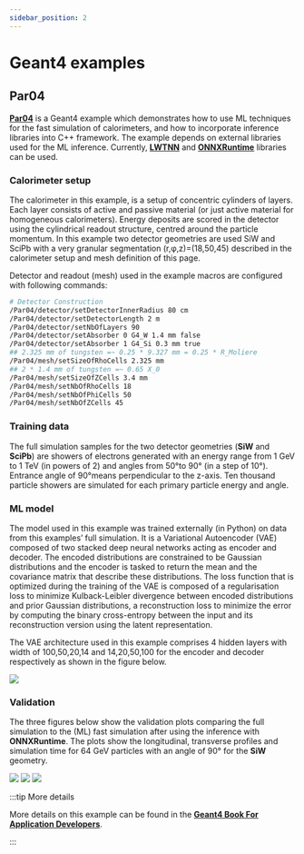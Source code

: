 ```yaml
---
sidebar_position: 2
---
```


# Geant4 examples

## Par04

**[Par04](https://gitlab.cern.ch/geant4/geant4/-/tree/master/examples/extended/parameterisations/Par04)** is a Geant4 example which demonstrates how to use ML techniques for the fast simulation of calorimeters, and how to incorporate inference libraries into C++ framework. The example depends on external libraries used for the ML inference. Currently, **[LWTNN](https://github.com/lwtnn/lwtnn)** and **[ONNXRuntime](https://github.com/microsoft/onnxruntime)** libraries can be used.

### Calorimeter setup

The calorimeter in this example, is a setup of concentric cylinders of layers. Each layer consists of active and passive material (or just active material for homogeneous calorimeters). Energy deposits are scored in the detector using the cylindrical readout structure, centred around the particle momentum. In this example two detector geometries are used SiW and SciPb with a very granular segmentation (r,&phi;,z)=(18,50,45) described in the calorimeter setup and mesh definition of this page. 

Detector and readout (mesh) used in the example macros are configured with following commands:

```bash
# Detector Construction
/Par04/detector/setDetectorInnerRadius 80 cm
/Par04/detector/setDetectorLength 2 m
/Par04/detector/setNbOfLayers 90
/Par04/detector/setAbsorber 0 G4_W 1.4 mm false
/Par04/detector/setAbsorber 1 G4_Si 0.3 mm true
## 2.325 mm of tungsten =~ 0.25 * 9.327 mm = 0.25 * R_Moliere
/Par04/mesh/setSizeOfRhoCells 2.325 mm
## 2 * 1.4 mm of tungsten =~ 0.65 X_0
/Par04/mesh/setSizeOfZCells 3.4 mm
/Par04/mesh/setNbOfRhoCells 18
/Par04/mesh/setNbOfPhiCells 50
/Par04/mesh/setNbOfZCells 45
```

### Training data

The full simulation samples for the two detector geometries (**SiW** and **SciPb**) are showers of electrons generated with an energy range from 1 GeV to 1 TeV (in powers of 2) and angles from 50&deg;to 90&deg; (in a step of 10&deg;). Entrance angle of 90&deg;means perpendicular to the z-axis. Ten thousand particle showers are simulated for each primary particle energy and angle.  

### ML model 

The model used in this example was trained externally (in Python) on data from this examples’ full simulation. It is a Variational Autoencoder (VAE) composed of two stacked deep neural networks acting as encoder and decoder. The encoded distributions are constrained to be Gaussian distributions and the encoder is tasked to return the mean and the covariance matrix that describe these distributions. The loss function that is optimized during the training of the VAE is composed of a regularisation loss to minimize Kulback-Leibler divergence between encoded distributions and prior Gaussian distributions, a reconstruction loss to minimize the error by computing the binary cross-entropy between the input and its reconstruction version using the latent representation.

The VAE architecture used in this example comprises 4 hidden layers with width of 100,50,20,14 and 14,20,50,100 for the encoder and decoder respectively as shown in the figure below.

![](/img/Geant4_Inference/Geant4_examples/Par04_MLModel.png)


### Validation

The three figures below show the validation plots comparing the full simulation to the (ML) fast simulation after using the inference with **ONNXRuntime**. The plots show the longitudinal, transverse profiles and simulation time for 64 GeV particles with an angle of 90&deg; for the **SiW** geometry.

![](/img/Geant4_Inference/Geant4_examples/Par04_LongProfile.png)
![](/img/Geant4_Inference/Geant4_examples/Par04_LatProfile.png)
![](/img/Geant4_Inference/Geant4_examples/Par04_SimTime.png)

:::tip More details

More details on this example can be found in the **[Geant4 Book For Application Developers](https://geant4-userdoc.web.cern.ch/UsersGuides/ForApplicationDeveloper/html/Examples/extended/Par04.html#par04)**.

:::


